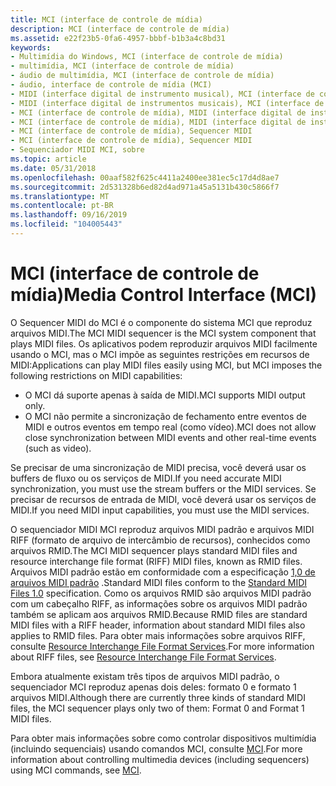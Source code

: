 ```yaml
---
title: MCI (interface de controle de mídia)
description: MCI (interface de controle de mídia)
ms.assetid: e22f23b5-0fa6-4957-bbbf-b1b3a4c8bd31
keywords:
- Multimídia do Windows, MCI (interface de controle de mídia)
- multimídia, MCI (interface de controle de mídia)
- áudio de multimídia, MCI (interface de controle de mídia)
- áudio, interface de controle de mídia (MCI)
- MIDI (interface digital de instrumento musical), MCI (interface de controle de mídia)
- MIDI (interface digital de instrumentos musicais), MCI (interface de controle de mídia)
- MCI (interface de controle de mídia), MIDI (interface digital de instrumento musical)
- MCI (interface de controle de mídia), MIDI (interface digital de instrumento musical)
- MCI (interface de controle de mídia), Sequencer MIDI
- MCI (interface de controle de mídia), Sequencer MIDI
- Sequenciador MIDI MCI, sobre
ms.topic: article
ms.date: 05/31/2018
ms.openlocfilehash: 00aaf582f625c4411a2400ee381ec5c17d4d8ae7
ms.sourcegitcommit: 2d531328b6ed82d4ad971a45a5131b430c5866f7
ms.translationtype: MT
ms.contentlocale: pt-BR
ms.lasthandoff: 09/16/2019
ms.locfileid: "104005443"
---
```

# <a name="media-control-interface-mci"></a><span data-ttu-id="69955-114">MCI (interface de controle de mídia)</span><span class="sxs-lookup"><span data-stu-id="69955-114">Media Control Interface (MCI)</span></span>

<span data-ttu-id="69955-115">O Sequencer MIDI do MCI é o componente do sistema MCI que reproduz arquivos MIDI.</span><span class="sxs-lookup"><span data-stu-id="69955-115">The MCI MIDI sequencer is the MCI system component that plays MIDI files.</span></span> <span data-ttu-id="69955-116">Os aplicativos podem reproduzir arquivos MIDI facilmente usando o MCI, mas o MCI impõe as seguintes restrições em recursos de MIDI:</span><span class="sxs-lookup"><span data-stu-id="69955-116">Applications can play MIDI files easily using MCI, but MCI imposes the following restrictions on MIDI capabilities:</span></span>

-   <span data-ttu-id="69955-117">O MCI dá suporte apenas à saída de MIDI.</span><span class="sxs-lookup"><span data-stu-id="69955-117">MCI supports MIDI output only.</span></span>
-   <span data-ttu-id="69955-118">O MCI não permite a sincronização de fechamento entre eventos de MIDI e outros eventos em tempo real (como vídeo).</span><span class="sxs-lookup"><span data-stu-id="69955-118">MCI does not allow close synchronization between MIDI events and other real-time events (such as video).</span></span>

<span data-ttu-id="69955-119">Se precisar de uma sincronização de MIDI precisa, você deverá usar os buffers de fluxo ou os serviços de MIDI.</span><span class="sxs-lookup"><span data-stu-id="69955-119">If you need accurate MIDI synchronization, you must use the stream buffers or the MIDI services.</span></span> <span data-ttu-id="69955-120">Se precisar de recursos de entrada de MIDI, você deverá usar os serviços de MIDI.</span><span class="sxs-lookup"><span data-stu-id="69955-120">If you need MIDI input capabilities, you must use the MIDI services.</span></span>

<span data-ttu-id="69955-121">O sequenciador MIDI MCI reproduz arquivos MIDI padrão e arquivos MIDI RIFF (formato de arquivo de intercâmbio de recursos), conhecidos como arquivos RMID.</span><span class="sxs-lookup"><span data-stu-id="69955-121">The MCI MIDI sequencer plays standard MIDI files and resource interchange file format (RIFF) MIDI files, known as RMID files.</span></span> <span data-ttu-id="69955-122">Arquivos MIDI padrão estão em conformidade com a especificação [1,0 de arquivos MIDI padrão](creating-midi-files.md) .</span><span class="sxs-lookup"><span data-stu-id="69955-122">Standard MIDI files conform to the [Standard MIDI Files 1.0](creating-midi-files.md) specification.</span></span> <span data-ttu-id="69955-123">Como os arquivos RMID são arquivos MIDI padrão com um cabeçalho RIFF, as informações sobre os arquivos MIDI padrão também se aplicam aos arquivos RMID.</span><span class="sxs-lookup"><span data-stu-id="69955-123">Because RMID files are standard MIDI files with a RIFF header, information about standard MIDI files also applies to RMID files.</span></span> <span data-ttu-id="69955-124">Para obter mais informações sobre arquivos RIFF, consulte [Resource Interchange File Format Services](resource-interchange-file-format-services.md).</span><span class="sxs-lookup"><span data-stu-id="69955-124">For more information about RIFF files, see [Resource Interchange File Format Services](resource-interchange-file-format-services.md).</span></span>

<span data-ttu-id="69955-125">Embora atualmente existam três tipos de arquivos MIDI padrão, o sequenciador MCI reproduz apenas dois deles: formato 0 e formato 1 arquivos MIDI.</span><span class="sxs-lookup"><span data-stu-id="69955-125">Although there are currently three kinds of standard MIDI files, the MCI sequencer plays only two of them: Format 0 and Format 1 MIDI files.</span></span>

<span data-ttu-id="69955-126">Para obter mais informações sobre como controlar dispositivos multimídia (incluindo sequenciais) usando comandos MCI, consulte [MCI](mci.md).</span><span class="sxs-lookup"><span data-stu-id="69955-126">For more information about controlling multimedia devices (including sequencers) using MCI commands, see [MCI](mci.md).</span></span>

 

 




